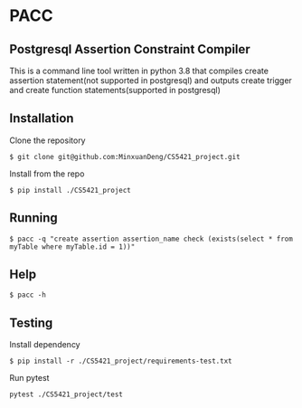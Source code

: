 # PACC
## Postgresql Assertion Constraint Compiler
This is a command line tool written in python 3.8 that compiles create assertion statement(not supported in postgresql) and outputs create trigger and create function statements(supported in postgresql)

## Installation
Clone the repository
```
$ git clone git@github.com:MinxuanDeng/CS5421_project.git
```

Install from the repo
```
$ pip install ./CS5421_project
```

## Running
```
$ pacc -q "create assertion assertion_name check (exists(select * from myTable where myTable.id = 1))"
```

## Help
```
$ pacc -h
```

## Testing
Install dependency
```
$ pip install -r ./CS5421_project/requirements-test.txt
```

Run pytest
```
pytest ./CS5421_project/test
```